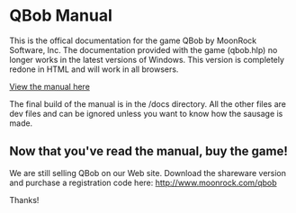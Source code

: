 # QBob Manual

This is the offical documentation for the game QBob by MoonRock Software, Inc. The documentation provided with the game (qbob.hlp) no longer works in the latest versions of Windows. This version is completely redone in HTML and will work in all browsers.

[View the manual here](https://projectsoffun.github.io/QBob-Manual/)

The final build of the manual is in the /docs directory. All the other files are dev files and can be ignored unless you want to know how the sausage is made.

## Now that you've read the manual, buy the game!

We are still selling QBob on our Web site. Download the shareware version and purchase a registration code here: http://www.moonrock.com/qbob

Thanks!
